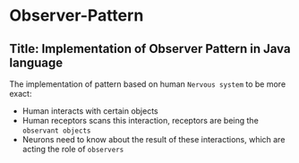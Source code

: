 # Observer-Pattern
## Title: Implementation of Observer Pattern in Java language
The implementation of pattern based on human ```Nervous system``` to be more exact: 
- Human interacts with certain objects 
- Human receptors scans this interaction, receptors are being the ```observant objects``` 
- Neurons need to know about the result of these interactions, which are acting the role of ```observers```
